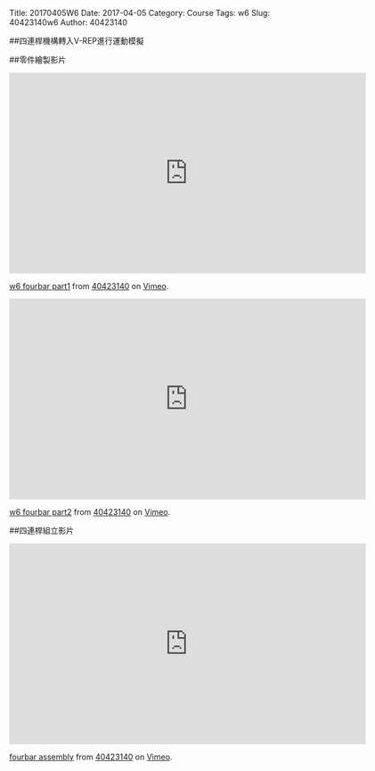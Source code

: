 Title: 20170405W6
Date: 2017-04-05
Category: Course
Tags: w6
Slug: 40423140w6
Author: 40423140

##四連桿機構轉入V-REP進行運動模擬

##零件繪製影片
<iframe src="https://player.vimeo.com/video/211640425" width="640" height="360" frameborder="0" webkitallowfullscreen mozallowfullscreen allowfullscreen></iframe>
<p><a href="https://vimeo.com/211640425">w6 fourbar part1</a> from <a href="https://vimeo.com/user46449861">40423140</a> on <a href="https://vimeo.com">Vimeo</a>.</p>

<iframe src="https://player.vimeo.com/video/211640442" width="640" height="360" frameborder="0" webkitallowfullscreen mozallowfullscreen allowfullscreen></iframe>
<p><a href="https://vimeo.com/211640442">w6 fourbar part2</a> from <a href="https://vimeo.com/user46449861">40423140</a> on <a href="https://vimeo.com">Vimeo</a>.</p>

##四連桿組立影片

<iframe src="https://player.vimeo.com/video/211640371" width="640" height="360" frameborder="0" webkitallowfullscreen mozallowfullscreen allowfullscreen></iframe>
<p><a href="https://vimeo.com/211640371">fourbar assembly</a> from <a href="https://vimeo.com/user46449861">40423140</a> on <a href="https://vimeo.com">Vimeo</a>.</p>